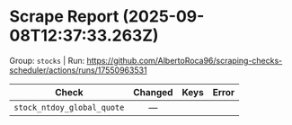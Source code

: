 # Scrape Report (2025-09-08T12:37:33.263Z)

Group: `stocks`  |  Run: https://github.com/AlbertoRoca96/scraping-checks-scheduler/actions/runs/17550963531

| Check | Changed | Keys | Error |
|---|:---:|:--|:--|
| `stock_ntdoy_global_quote` | — |  |  |
